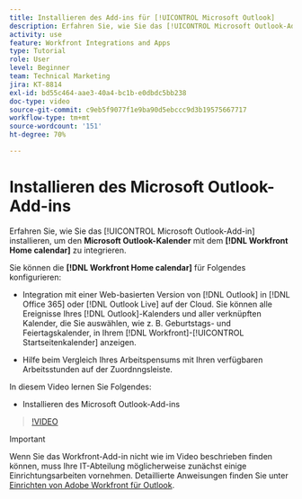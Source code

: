 ```yaml
---
title: Installieren des Add-ins für [!UICONTROL Microsoft Outlook]
description: Erfahren Sie, wie Sie das [!UICONTROL Microsoft Outlook-Add-in] installieren, um den Microsoft Outlook-Kalender mit dem Workfront-Startseiten-Kalender zu integrieren.
activity: use
feature: Workfront Integrations and Apps
type: Tutorial
role: User
level: Beginner
team: Technical Marketing
jira: KT-8814
exl-id: bd55c464-aae3-40a4-bc1b-e0dbdc5bb238
doc-type: video
source-git-commit: c9eb5f9077f1e9ba90d5ebccc9d3b19575667717
workflow-type: tm+mt
source-wordcount: '151'
ht-degree: 70%

---
```


# Installieren des Microsoft Outlook-Add-ins

Erfahren Sie, wie Sie das [!UICONTROL Microsoft Outlook-Add-in] installieren, um den **Microsoft Outlook-Kalender** mit dem **[!DNL Workfront Home calendar]** zu integrieren.

Sie können die **[!DNL Workfront Home calendar]** für Folgendes konfigurieren:

* Integration mit einer Web-basierten Version von [!DNL Outlook] in [!DNL Office 365] oder [!DNL Outlook Live] auf der Cloud. Sie können alle Ereignisse Ihres [!DNL Outlook]-Kalenders und aller verknüpften Kalender, die Sie auswählen, wie z. B. Geburtstags- und Feiertagskalender, in Ihrem [!DNL Workfront]-[!UICONTROL Startseitenkalender] anzeigen.

* Hilfe beim Vergleich Ihres Arbeitspensums mit Ihren verfügbaren Arbeitsstunden auf der Zuordnngsleiste.


In diesem Video lernen Sie Folgendes:

* Installieren des Microsoft Outlook-Add-ins

>[!VIDEO](https://video.tv.adobe.com/v/335115/?quality=12&learn=on&enablevpops)

>[!IMPORTANT]
>
>Wenn Sie das Workfront-Add-in nicht wie im Video beschrieben finden können, muss Ihre IT-Abteilung möglicherweise zunächst einige Einrichtungsarbeiten vornehmen. Detaillierte Anweisungen finden Sie unter [Einrichten von Adobe Workfront für Outlook](https://experienceleague.adobe.com/docs/workfront/using/adobe-workfront-integrations/workfront-for-outlook/set-up-workfront-for-outlook.html?lang=de).

